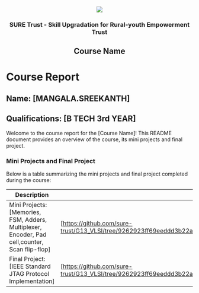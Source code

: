 <!-- PROJECT LOGO -->
<br />

<div align="center">
   <img src='https://user-images.githubusercontent.com/73131499/166115643-d3187f47-d38f-41b2-ae42-5ecbbc60de14.png' />


<h3 align="center">SURE Trust - Skill Upgradation for Rural-youth Empowerment Trust</h3>
  <h2>Course Name</h2>
</div>

# Course Report

## Name: [MANGALA.SREEKANTH]

## Qualifications: [B TECH 3rd YEAR]

Welcome to the course report for the [Course Name]! This README document provides an overview of the course, its mini projects and final project.

### Mini Projects and Final Project

Below is a table summarizing the mini projects and final project completed during the course:

| Description                                                                                        | Link                                                                                                           |
|----------------------------------------------------------------------------------------------------|----------------------------------------------------------------------------------------------------------------|
| Mini Projects: [Memories, FSM, Adders, Multiplexer, Encoder, Pad cell,counter, Scan flip-flop]     | [https://github.com/sure-trust/G13_VLSI/tree/9262923ff69eeddd3b22a78b8250d56f0e99d928/Mini%20Projects/Sreekanth]                         |
| Final Project: [IEEE Standard JTAG Protocol Implementation]                                        | [https://github.com/sure-trust/G13_VLSI/tree/9262923ff69eeddd3b22a78b8250d56f0e99d928/Final%20Capstone%20Project/Sreekanth/source_1]                         |
